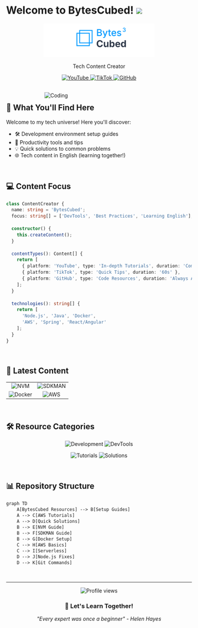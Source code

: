 # Welcome to BytesCubed! <img src="https://media.giphy.com/media/hvRJCLFzcasrR4ia7z/giphy.gif" width="30">

<div align="center">
  <p align="center">
    <img src="https://raw.githubusercontent.com/bytescubed/logos-bytes-cubed/refs/heads/master/logo-bytes-cubed.svg" width="300" alt="BytesCubed Logo"/>
  </p>
  
  <p align="center">Tech Content Creator</p>
  
  <p align="center">
    <a href="https://youtube.com/@bytescubed">
      <img src="https://img.shields.io/badge/YOUTUBE-red?style=for-the-badge&logo=youtube&logoColor=white" alt="YouTube"/>
    </a>
    <a href="https://tiktok.com/@bytescubed">
      <img src="https://img.shields.io/badge/TIKTOK-black?style=for-the-badge&logo=tiktok&logoColor=white" alt="TikTok"/>
    </a>
    <a href="https://github.com/bytescubed">
      <img src="https://img.shields.io/badge/GITHUB-black?style=for-the-badge&logo=github&logoColor=white" alt="GitHub"/>
    </a>
  </p>
</div>

<br/>

<img align="right" alt="Coding" width="400" src="https://media.giphy.com/media/qgQUggAC3Pfv687qPC/giphy.gif">

## 🎯 What You'll Find Here

Welcome to my tech universe! Here you'll discover:
- 🛠️ Development environment setup guides
- 🚀 Productivity tools and tips
- 💡 Quick solutions to common problems
- 🌐 Tech content in English (learning together!)

<br/>

## 💻 Content Focus

```typescript
class ContentCreator {
  name: string = 'BytesCubed';
  focus: string[] = ['DevTools', 'Best Practices', 'Learning English'];
  
  constructor() {
    this.createContent();
  }
  
  contentTypes(): Content[] {
    return [
      { platform: 'YouTube', type: 'In-depth Tutorials', duration: 'Comprehensive' },
      { platform: 'TikTok', type: 'Quick Tips', duration: '60s' },
      { platform: 'GitHub', type: 'Code Resources', duration: 'Always Available' }
    ];
  }
  
  technologies(): string[] {
    return [
      'Node.js', 'Java', 'Docker',
      'AWS', 'Spring', 'React/Angular'
    ];
  }
}
```

<br/>

## 🎥 Latest Content

<div align="center">
  <table>
    <tr>
      <td align="center">
        <img src="https://img.shields.io/badge/Tutorial-NVM%20Installation-blue?style=for-the-badge" alt="NVM"/>
      </td>
      <td align="center">
        <img src="https://img.shields.io/badge/Guide-SDKMAN%20Setup-green?style=for-the-badge" alt="SDKMAN"/>
      </td>
    </tr>
    <tr>
      <td align="center">
        <img src="https://img.shields.io/badge/Tips-Docker%20Commands-red?style=for-the-badge" alt="Docker"/>
      </td>
      <td align="center">
        <img src="https://img.shields.io/badge/Tutorial-AWS%20Basics-orange?style=for-the-badge" alt="AWS"/>
      </td>
    </tr>
  </table>
</div>

<br/>

## 🛠 Resource Categories

<div align="center">
  <p>
    <img src="https://img.shields.io/badge/Development-Environment-blue?style=for-the-badge" alt="Development"/>
    <img src="https://img.shields.io/badge/Dev-Tools-green?style=for-the-badge" alt="DevTools"/>
  </p>
  <p>
    <img src="https://img.shields.io/badge/Video-Tutorials-red?style=for-the-badge" alt="Tutorials"/>
    <img src="https://img.shields.io/badge/Quick-Solutions-yellow?style=for-the-badge" alt="Solutions"/>
  </p>
</div>

<br/>

## 📊 Repository Structure

```mermaid
graph TD
    A[BytesCubed Resources] --> B[Setup Guides]
    A --> C[AWS Tutorials]
    A --> D[Quick Solutions]
    B --> E[NVM Guide]
    B --> F[SDKMAN Guide]
    B --> G[Docker Setup]
    C --> H[AWS Basics]
    C --> I[Serverless]
    D --> J[Node.js Fixes]
    D --> K[Git Commands]
```

<br/>

---

<div align="center">
  <img src="https://komarev.com/ghpvc/?username=bytescubed&color=blue" alt="Profile views" />
  
  <h3>🤝 Let's Learn Together!</h3>
  
  <i>"Every expert was once a beginner" - Helen Hayes</i>
</div>
